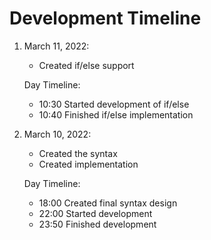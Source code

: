 # Development Timeline
1. March 11, 2022:
    * Created if/else support

    Day Timeline:
    * 10:30 Started development of if/else
    * 10:40 Finished if/else implementation
1. March 10, 2022: 
    * Created the syntax
    * Created implementation

    Day Timeline:
    * 18:00 Created final syntax design
    * 22:00 Started development
    * 23:50 Finished development